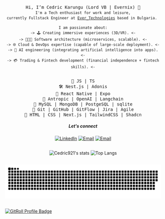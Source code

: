 <p align="center">
  <samp> Hi, I’m Cedric Karungu (Lord VB | Evernix) 👋 </samp><br />
  <code><samp>I'm a Tech enthusiast for work and leisure,</samp></code><br />
  <code><samp>currently Fullstack Engineer at <a href="https://ever.tech/">Ever_Technologies</a> based in Bulgaria. </samp></code>
</p>
<p align="center">
  <code><samp>I am passionate about:</samp></code><br />
  <code><samp>-> 🕹️ Creating immersive experiences (3D/VR). <-</samp></code><br />
  <code><samp>-> 👨🏽‍💻 Software architecture (microservices, scalable). <-</samp></code><br />
  <code><samp>-> 🌐 Cloud & DevOps expertise (capable of large-scale deployment). <-</samp></code><br />
  <code><samp>-> 🤖 AI engineering (integrating artificial intelligence into apps). <-</samp></code><br />
  <code><samp>-> 💳 Trading & Fintech development (financial independence + fintech skills). <-</samp></code><br />
</p>

##

<p align="center">
  <samp>🔑 JS | TS </samp><br />
  <samp>🛠 Nest.js | Adonis </samp><br />
  <samp>📱 React Native | Expo </samp><br />
  <samp>🤖 Antropic | OpenAI | Langchain </samp><br />
  <samp>💾 MySQL | MongoDB | PostgeSQL | sqlite </samp><br />
  <samp>🧰 Git | GitHub | GitFlow | Jira | Agile  </samp><br />
  <samp>📌 HTML | CSS | Next.js | TailwindCSS | Shadcn </samp><br />
</p>

<h5 align="center"> Let's connect </h5>

<p align="center">
<a href="https://linkedin.com/in/cedric-karungu/"><img alt="LinkedIn" src="https://img.shields.io/badge/LinkedIn-cedrickarungu-blue?style=flat-square&logo=linkedin"></a>
<a href="mailto:ckarungu921@gmail.com"><img alt="Email" src="https://img.shields.io/badge/Email-ckarungu921@gmail.com-blue?style=flat-square&logo=Microsoft%20outlook"></a>
<a href="https://www.upwork.com/freelancers/~018534f0ce2690fa87"><img alt="Email" src="https://img.shields.io/badge/Upwork-Hire%20Me-1CA0F1?style=flat-square&logo=upwork"></a>
</p>

## 
<p align="center">
  <img alt="Cedric921's stats" src="https://github-readme-stats.vercel.app/api?username=cedric921&show_icons=true&icon_color=2F81F7&layout=compact&show_owner=true&theme=gotham&text_color=999999&bg_color=00000000&title_color=2F81F7&hide_title=true&hide_border=true" />
  <img alt="Top Langs" src="https://github-readme-stats.vercel.app/api/top-langs/?username=cedric921&include_all_commits=true&layout=compact&langs_count=6&hide=html,css,less,scss,hack,php,javascript,blade&show_icons=true&icon_color=2F81F7&count_private=true&theme=gotham&text_color=999999&bg_color=00000000&title_color=2F81F7&hide_border=true" />
</p>


## 
<!-- <div align="center">
  <img src="/github-metrics.svg" alt="Metrics" />
</div> -->

## 
<div align="center">
  <img src="/snake/github-snake.svg" alt="Snake" />
</div>


## 
<a href="https://gitroll.io/profile/uBhrlnkxaeoQ7k2egQoGgAQfLZWL2" target="_blank"><img src="https://gitroll.io/api/badges/profiles/v1/uBhrlnkxaeoQ7k2egQoGgAQfLZWL2?theme=dracula" alt="GitRoll Profile Badge"/></a>

